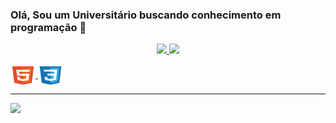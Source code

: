 ### Olá, Sou um Universitário buscando conhecimento em programação 👋
<div align="center">
  <a href="https://github.com/Theuz14k">
  <img height="150em" src="https://github-readme-stats.vercel.app/api?username=Theuz14k&show_icons=true&theme=dark&include_all_commits=true&count_private=true"/>
  <img height="150em" src="https://github-readme-stats.vercel.app/api/top-langs/?username=Theuz14k&layout=compact&langs_count=7&theme=dark"/>
</div>
 <br>
<div>
  <img align="center" alt="Theuz-HTML" height="30" width="40" src="https://raw.githubusercontent.com/devicons/devicon/master/icons/html5/html5-original.svg">
  <img align="center" alt="Theuz-CSS" height="30" width="40" src="https://raw.githubusercontent.com/devicons/devicon/master/icons/css3/css3-original.svg">
</div>
<hr>
<div>
  <a href="https://www.linkedin.com/in/matheus-sergio-dos-santos-7b5b73221" target="blank"><img src="https://img.shields.io/badge/-LinkedIn-%230077B5?style=for-the-badge&logo=linkedin&logoColor=white" target="blank"></a>
</div>
